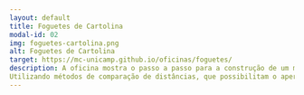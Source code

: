 ```yaml
---
layout: default
title: Foguetes de Cartolina
modal-id: 02
img: foguetes-cartolina.png
alt: Foguetes de Cartolina
target: https://mc-unicamp.github.io/oficinas/foguetes/
description: A oficina mostra o passo a passo para a construção de um modelo de foguete de cartolina, e outros matérias simples, abordando conceitos científicos relacionados à ciência do voo. 
Utilizando métodos de comparação de distâncias, que possibilitam o aperfeiçoamento do projeto, demonstra formas de pensar dos cientistas, diante de desafios.
---
```

